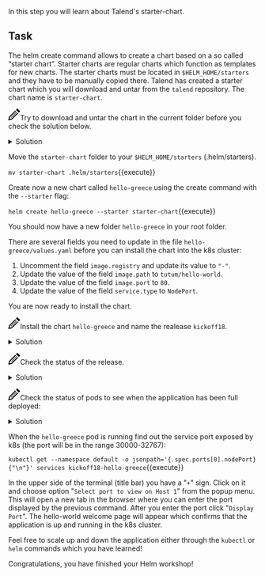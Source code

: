 In this step you will learn about Talend's starter-chart.

## Task

The helm create command allows to create a chart based on a so called “starter chart”. 
Starter charts are regular charts which function as templates for new charts. The starter charts must be located in `$HELM_HOME/starters` and they have to be manually copied there. Talend has created a starter chart which you will download and untar from the `talend` repository. The chart name is `starter-chart`. 

<img src="data:image/svg+xml;base64,PHN2ZyB4bWxucz0iaHR0cDovL3d3dy53My5vcmcvMjAwMC9zdmciIHdpZHRoPSIyNCIgaGVpZ2h0PSIyNCIgdmlld0JveD0iMCAwIDI0IDI0Ij48cGF0aCBkPSJNMTguMzYzIDguNDY0bDEuNDMzIDEuNDMxLTEyLjY3IDEyLjY2OS03LjEyNSAxLjQzNiAxLjQzOS03LjEyNyAxMi42NjUtMTIuNjY4IDEuNDMxIDEuNDMxLTEyLjI1NSAxMi4yMjQtLjcyNiAzLjU4NCAzLjU4NC0uNzIzIDEyLjIyNC0xMi4yNTd6bS0uMDU2LTguNDY0bC0yLjgxNSAyLjgxNyA1LjY5MSA1LjY5MiAyLjgxNy0yLjgyMS01LjY5My01LjY4OHptLTEyLjMxOCAxOC43MThsMTEuMzEzLTExLjMxNi0uNzA1LS43MDctMTEuMzEzIDExLjMxNC43MDUuNzA5eiIvPjwvc3ZnPg==">Try to download and untar the chart in the current folder before you check the solution below.

<details><summary>Solution</summary>
<p>
`kubectl get pods`
<br/>
`helm fetch --untar talend/starter-chart`{{execute}}
<br/>
</p>
</details>

Move the `starter-chart` folder to your `$HELM_HOME/starters` (.helm/starters).

`mv starter-chart .helm/starters`{{execute}}

Create now a new chart called `hello-greece` using the create command with the `--starter` flag:

`helm create hello-greece --starter starter-chart`{{execute}}

You should now have a new folder `hello-greece` in your root folder. 

There are several fields you need to update in the file `hello-greece/values.yaml` before you can install the chart into the k8s cluster:

1. Uncomment the field `image.registry` and update its value to `"-"`.
1. Update the value of the field `image.path` to `tutum/hello-world`.
1. Update the value of the field `image.port` to `80`.
1. Update the value of the field `service.type` to `NodePort`.

You are now ready to install the chart.

<img src="data:image/svg+xml;base64,PHN2ZyB4bWxucz0iaHR0cDovL3d3dy53My5vcmcvMjAwMC9zdmciIHdpZHRoPSIyNCIgaGVpZ2h0PSIyNCIgdmlld0JveD0iMCAwIDI0IDI0Ij48cGF0aCBkPSJNMTguMzYzIDguNDY0bDEuNDMzIDEuNDMxLTEyLjY3IDEyLjY2OS03LjEyNSAxLjQzNiAxLjQzOS03LjEyNyAxMi42NjUtMTIuNjY4IDEuNDMxIDEuNDMxLTEyLjI1NSAxMi4yMjQtLjcyNiAzLjU4NCAzLjU4NC0uNzIzIDEyLjIyNC0xMi4yNTd6bS0uMDU2LTguNDY0bC0yLjgxNSAyLjgxNyA1LjY5MSA1LjY5MiAyLjgxNy0yLjgyMS01LjY5My01LjY4OHptLTEyLjMxOCAxOC43MThsMTEuMzEzLTExLjMxNi0uNzA1LS43MDctMTEuMzEzIDExLjMxNC43MDUuNzA5eiIvPjwvc3ZnPg==">Install the chart `hello-greece` and name the realease `kickoff18`.

<details><summary>Solution</summary>
<p>
`helm install hello-greece --name kickoff18`{{execute}}
<br/>
</p>
</details>

<img src="data:image/svg+xml;base64,PHN2ZyB4bWxucz0iaHR0cDovL3d3dy53My5vcmcvMjAwMC9zdmciIHdpZHRoPSIyNCIgaGVpZ2h0PSIyNCIgdmlld0JveD0iMCAwIDI0IDI0Ij48cGF0aCBkPSJNMTguMzYzIDguNDY0bDEuNDMzIDEuNDMxLTEyLjY3IDEyLjY2OS03LjEyNSAxLjQzNiAxLjQzOS03LjEyNyAxMi42NjUtMTIuNjY4IDEuNDMxIDEuNDMxLTEyLjI1NSAxMi4yMjQtLjcyNiAzLjU4NCAzLjU4NC0uNzIzIDEyLjIyNC0xMi4yNTd6bS0uMDU2LTguNDY0bC0yLjgxNSAyLjgxNyA1LjY5MSA1LjY5MiAyLjgxNy0yLjgyMS01LjY5My01LjY4OHptLTEyLjMxOCAxOC43MThsMTEuMzEzLTExLjMxNi0uNzA1LS43MDctMTEuMzEzIDExLjMxNC43MDUuNzA5eiIvPjwvc3ZnPg==">Check the status of the release.

<details><summary>Solution</summary>
<p>
`helm ls`{{execute}}
<br/>
`helm status kickoff18`{{execute}}
<br/>
</p>
</details>

<img src="data:image/svg+xml;base64,PHN2ZyB4bWxucz0iaHR0cDovL3d3dy53My5vcmcvMjAwMC9zdmciIHdpZHRoPSIyNCIgaGVpZ2h0PSIyNCIgdmlld0JveD0iMCAwIDI0IDI0Ij48cGF0aCBkPSJNMTguMzYzIDguNDY0bDEuNDMzIDEuNDMxLTEyLjY3IDEyLjY2OS03LjEyNSAxLjQzNiAxLjQzOS03LjEyNyAxMi42NjUtMTIuNjY4IDEuNDMxIDEuNDMxLTEyLjI1NSAxMi4yMjQtLjcyNiAzLjU4NCAzLjU4NC0uNzIzIDEyLjIyNC0xMi4yNTd6bS0uMDU2LTguNDY0bC0yLjgxNSAyLjgxNyA1LjY5MSA1LjY5MiAyLjgxNy0yLjgyMS01LjY5My01LjY4OHptLTEyLjMxOCAxOC43MThsMTEuMzEzLTExLjMxNi0uNzA1LS43MDctMTEuMzEzIDExLjMxNC43MDUuNzA5eiIvPjwvc3ZnPg==">Check the status of pods to see when the application has been full deployed:

<details><summary>Solution</summary>
<p>
`kubectl get pods -w`
<br/>
</p>
</details>

When the `hello-greece` pod is running find out the service port exposed by k8s (the port will be in the range 30000-32767):

`kubectl get --namespace default -o jsonpath='{.spec.ports[0].nodePort}{"\n"}' services kickoff18-hello-greece`{{execute}}

In the upper side of the terminal (title bar) you have a "`+`" sign. Click on it and choose option "`Select port to view on Host 1`" from the popup menu. This will open a new tab in the browser where you can enter the port displayed by the previous command. After you enter the port click "`Display Port`". The hello-world welcome page will appear which confirms that the application is up and running in the k8s cluster. 

Feel free to scale up and down the application either through the `kubectl` or `helm` commands which you have learned!

Congratulations, you have finished your Helm workshop!